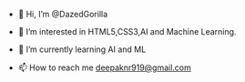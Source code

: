 - 👋 Hi, I’m @DazedGorilla
- 👀 I’m interested in HTML5,CSS3,AI and Machine Learning.
- 🌱 I’m currently learning AI and ML

- 📫 How to reach me deepaknr919@gmail.com

<!---
DazedGorilla/DazedGorilla is a ✨ special ✨ repository because its `README.md` (this file) appears on your GitHub profile.
You can click the Preview link to take a look at your changes.
--->

